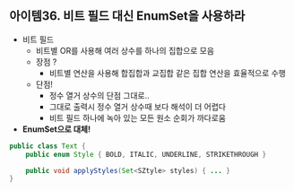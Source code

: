 ## 아이템36. 비트 필드 대신 EnumSet을 사용하라
* 비트 필드
	* 비트별 OR를 사용해 여러 상수를 하나의 집합으로 모음
	* 장점 ?
		* 비트별 연산을 사용해 합집합과 교집합 같은 집합 연산을 효율적으로 수행
	* 단점!
		* 정수 열거 상수의 단점 그대로..
		* 그대로 출력시 정수 열거 상수때 보다 해석이 더 어렵다
		* 비트 필드 하나에 녹아 있는 모든 원소 순회가 까다로움
* **EnumSet으로 대체!**
```java
public class Text {
	public enum Style { BOLD, ITALIC, UNDERLINE, STRIKETHROUGH }

	public void applyStyles(Set<SZtyle> styles) { ... }
}
```

<!--stackedit_data:
eyJoaXN0b3J5IjpbLTEzODc4MTQ4MzBdfQ==
-->